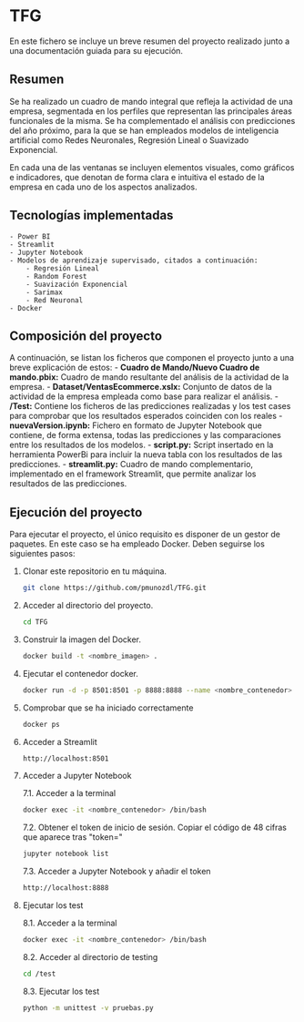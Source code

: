 # TFG

En este fichero se incluye un breve resumen del proyecto realizado junto a una documentación guiada para su ejecución. 

## Resumen
Se ha realizado un cuadro de mando integral que refleja la actividad de una empresa, segmentada en los perfiles que representan las principales áreas funcionales de la misma. Se ha complementado el análisis con predicciones del año próximo, para la que se han empleados modelos de inteligencia artificial como Redes Neuronales, Regresión Lineal o Suavizado Exponencial. 

En cada una de las ventanas se incluyen elementos visuales, como gráficos e indicadores, que denotan de forma clara e intuitiva el estado de la empresa en cada uno de los aspectos analizados. 

## Tecnologías implementadas
    - Power BI
    - Streamlit
    - Jupyter Notebook
    - Modelos de aprendizaje supervisado, citados a continuación:
        - Regresión Lineal
        - Random Forest
        - Suavización Exponencial
        - Sarimax
        - Red Neuronal
    - Docker

## Composición del proyecto
A continuación, se listan los ficheros que componen el proyecto junto a una breve explicación de estos:
    - **Cuadro de Mando/Nuevo Cuadro de mando.pbix:** Cuadro de mando resultante del análisis de la actividad de la empresa. 
    - **Dataset/VentasEcommerce.xslx:** Conjunto de datos de la actividad de la empresa empleada como base para realizar el análisis. 
    - **/Test:** Contiene los ficheros de las predicciones realizadas y los test cases para comprobar que los resultados esperados coinciden con los reales
    - **nuevaVersion.ipynb:** Fichero en formato de Jupyter Notebook que contiene, de forma extensa, todas las predicciones y las comparaciones entre los resultados de los modelos. 
    - **script.py:** Script insertado en la herramienta PowerBi para incluir la nueva tabla con los resultados de las predicciones. 
    - **streamlit.py:** Cuadro de mando complementario, implementado en el framework Streamlit, que permite analizar los resultados de las predicciones. 

## Ejecución del proyecto
Para ejecutar el proyecto, el único requisito es disponer de un gestor de paquetes. En este caso se ha empleado Docker. Deben seguirse los siguientes pasos:
1. Clonar este repositorio en tu máquina.
    ```bash
    git clone https://github.com/pmunozdl/TFG.git
    ```

2. Acceder al directorio del proyecto.
    ```bash
    cd TFG  
    ```

3. Construir la imagen del Docker.
    ```bash
    docker build -t <nombre_imagen> .
    ```

4. Ejecutar el contenedor docker.
    ```bash
    docker run -d -p 8501:8501 -p 8888:8888 --name <nombre_contenedor> <nombre_imagen>
    ```

5. Comprobar que se ha iniciado correctamente
    ```bash
    docker ps   
    ```

6. Acceder a Streamlit
    ```bash
    http://localhost:8501   
    ```

7. Acceder a Jupyter Notebook

    7.1. Acceder a la terminal
    ```bash
    docker exec -it <nombre_contenedor> /bin/bash   
    ```
    7.2. Obtener el token de inicio de sesión. Copiar el código de 48 cifras que aparece tras "token="
    ```bash
    jupyter notebook list  
    ```
    7.3. Acceder a Jupyter Notebook y añadir el token
    ```bash
    http://localhost:8888   
    ```
8. Ejecutar los test

    8.1. Acceder a la terminal
    ```bash
    docker exec -it <nombre_contenedor> /bin/bash   
    ```
    8.2. Acceder al directorio de testing
    ```bash
    cd /test  
    ```
    8.3. Ejecutar los test
    ```bash
    python -m unittest -v pruebas.py   
    ```